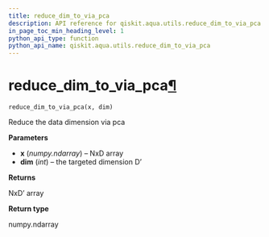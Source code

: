 ```yaml
---
title: reduce_dim_to_via_pca
description: API reference for qiskit.aqua.utils.reduce_dim_to_via_pca
in_page_toc_min_heading_level: 1
python_api_type: function
python_api_name: qiskit.aqua.utils.reduce_dim_to_via_pca
---
```


# reduce\_dim\_to\_via\_pca[¶](#reduce-dim-to-via-pca "Permalink to this headline")

<span id="qiskit.aqua.utils.reduce_dim_to_via_pca" />

`reduce_dim_to_via_pca(x, dim)`

Reduce the data dimension via pca

**Parameters**

*   **x** (*numpy.ndarray*) – NxD array
*   **dim** (*int*) – the targeted dimension D’

**Returns**

NxD’ array

**Return type**

numpy.ndarray

